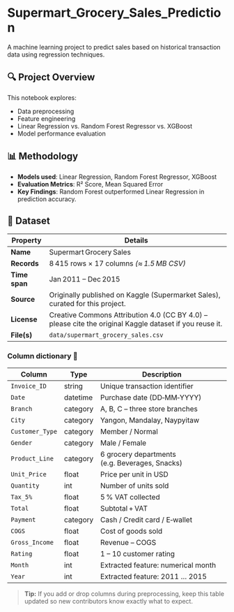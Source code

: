 # Supermart_Grocery_Sales_Prediction

A machine learning project to predict sales based on historical transaction data using regression techniques.

## 🔍 Project Overview

This notebook explores:
- Data preprocessing
- Feature engineering
- Linear Regression vs. Random Forest Regressor vs. XGBoost
- Model performance evaluation

## 📊 Methodology

- **Models used**: Linear Regression, Random Forest Regressor, XGBoost
- **Evaluation Metrics**: R² Score, Mean Squared Error
- **Key Findings**: Random Forest outperformed Linear Regression in prediction accuracy.

## 📂 Dataset

| Property | Details |
|----------|---------|
| **Name** | Supermart Grocery Sales |
| **Records** | 8 415 rows × 17 columns *(≈ 1.5 MB CSV)* |
| **Time span** | Jan 2011 – Dec 2015 |
| **Source** | Originally published on Kaggle (Supermarket Sales), curated for this project. |
| **License** | Creative Commons Attribution 4.0 (CC BY 4.0) – please cite the original Kaggle dataset if you reuse it. |
| **File(s)** | `data/supermart_grocery_sales.csv` |

### Column dictionary 📑

| Column | Type | Description |
|--------|------|-------------|
| `Invoice_ID` | string | Unique transaction identifier |
| `Date` | datetime | Purchase date (DD‑MM‑YYYY) |
| `Branch` | category | A, B, C – three store branches |
| `City` | category | Yangon, Mandalay, Naypyitaw |
| `Customer_Type` | category | Member / Normal |
| `Gender` | category | Male / Female |
| `Product_Line` | category | 6 grocery departments (e.g. Beverages, Snacks) |
| `Unit_Price` | float | Price per unit in USD |
| `Quantity` | int | Number of units sold |
| `Tax_5%` | float | 5 % VAT collected |
| `Total` | float | Subtotal + VAT |
| `Payment` | category | Cash / Credit card / E‑wallet |
| `COGS` | float | Cost of goods sold |
| `Gross_Income` | float | Revenue – COGS |
| `Rating` | float | 1 – 10 customer rating |
| `Month` | int | Extracted feature: numerical month |
| `Year` | int | Extracted feature: 2011 … 2015 |

> **Tip:** If you add or drop columns during preprocessing, keep this table updated so new contributors know exactly what to expect.
